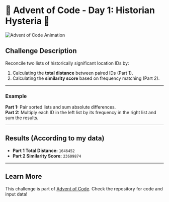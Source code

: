 # 🎄 Advent of Code - Day 1: Historian Hysteria 🎄

![Advent of Code Animation](https://user-images.githubusercontent.com/your-gif-link.gif)

## Challenge Description

Reconcile two lists of historically significant location IDs by:

1. Calculating the **total distance** between paired IDs (Part 1).
2. Calculating the **similarity score** based on frequency matching (Part 2).

---

### Example

**Part 1:** Pair sorted lists and sum absolute differences.  
**Part 2:** Multiply each ID in the left list by its frequency in the right list and sum the results.

---

## Results (According to my data)

-   **Part 1 Total Distance:** `1646452`
-   **Part 2 Similarity Score:** `23609874`

---

## Learn More

This challenge is part of [Advent of Code](https://adventofcode.com/). Check the repository for code and input data!
